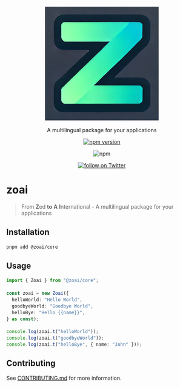 <p align="center">
    <img src="static/logo.png" width="300" alt="@zoai/core" />
</p>

<p align="center">
    A multilingual package for your applications
</p>

<div align="center">

[![npm version](https://badge.fury.io/js/@zoai%2Fcore.svg)](https://badge.fury.io/js/@zoai%2Fcore)

![npm](https://img.shields.io/npm/dw/@zoai/core)

<a href="https://twitter.com/intent/follow?screen_name=aralroca">
<img src="https://img.shields.io/twitter/follow/aralroca?style=social&logo=x"
            alt="follow on Twitter"></a>

</div>

# zoai

> From **Z**ed **to** **A** **I**nternational - A multilingual package for your applications

## Installation

```sh
pnpm add @zoai/core
```

## Usage

```ts
import { Zoai } from "@zoai/core";

const zoai = new Zoai({
  helloWorld: "Hello World",
  goodbyeWorld: "Goodbye World",
  helloBye: "Hello {{name}}",
} as const);

console.log(zoai.t("helloWorld"));
console.log(zoai.t("goodbyeWorld"));
console.log(zoai.t("helloBye", { name: "John" }));
```

## Contributing

See [CONTRIBUTING.md](../../CONTRIBUTING.md) for more information.
